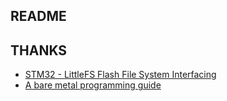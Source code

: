 ## README

## THANKS

- [STM32 - LittleFS Flash File System Interfacing](https://merkles.com/wiki/index.php/STM32_-_LittleFS_Flash_File_System_Interfacing)
- [A bare metal programming guide](https://github.com/cpq/bare-metal-programming-guide)